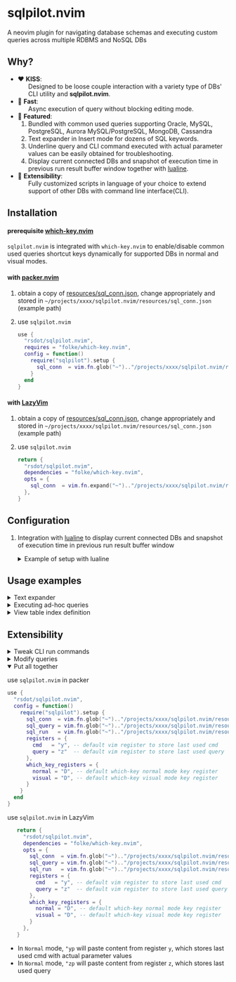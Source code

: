 # sqlpilot.nvim

A neovim plugin for navigating database schemas and executing custom queries across multiple RDBMS and NoSQL DBs

## Why?

- ❤️ **KISS**:
  <ol>Designed to be loose couple interaction with a variety type of DBs' CLI utility and <b>sqlpilot.nvim</b>.</ol>
- 🚀 **Fast**:
  <ol>Async execution of query without blocking editing mode.</ol>
- 🌟 **Featured**:
  <ol>
  <li>Bundled with common used queries supporting Oracle, MySQL, PostgreSQL, Aurora MySQL/PostgreSQL, MongoDB, Cassandra</li>
  <li>Text expander in Insert mode for dozens of SQL keywords.</li>
  <li>Underline query and CLI command executed with actual parameter values can be easily obtained for troubleshooting.</li>
  <li>Display current connected DBs and snapshot of execution time in previous run result buffer window together with <a href="https://github.com/nvim-lualine/lualine.nvim">lualine</a>.</li>
  </ol>
- 💎 **Extensibility**:
  <ol>Fully customized scripts in language of your choice to extend support of other DBs with command line interface(CLI).</ol>

## Installation

#### prerequisite [which-key.nvim](https://github.com/folke/which-key.nvim)

`sqlpilot.nvim` is integrated with `which-key.nvim` to enable/disable common used queries shortcut keys dynamically for supported DBs in normal and visual modes.

#### with [packer.nvim](https://github.com/wbthomason/packer.nvim)

1. obtain a copy of [resources/sql_conn.json](resources/sql_conn.json), change appropriately and stored in `~/projects/xxxx/sqlpilot.nvim/resources/sql_conn.json` (example path)

2. use `sqlpilot.nvim`

   ```lua
   use {
     "rsdot/sqlpilot.nvim",
     requires = "folke/which-key.nvim",
     config = function()
       require("sqlpilot").setup {
         sql_conn  = vim.fn.glob("~").."/projects/xxxx/sqlpilot.nvim/resources/sql_conn.json", -- required
       }
     end
   }
   ```

#### with [LazyVim](https://github.com/LazyVim/LazyVim)

1. obtain a copy of [resources/sql_conn.json](resources/sql_conn.json), change appropriately and stored in `~/projects/xxxx/sqlpilot.nvim/resources/sql_conn.json` (example path)

2. use `sqlpilot.nvim`

   ```lua
   return {
     "rsdot/sqlpilot.nvim",
     dependencies = "folke/which-key.nvim",
     opts = {
       sql_conn  = vim.fn.expand("~").."/projects/xxxx/sqlpilot.nvim/resources/sql_conn.json", -- required
     },
   }
   ```

## Configuration

1. Integration with [lualine](https://github.com/nvim-lualine/lualine.nvim) to display current connected DBs and snapshot of execution time in previous run result buffer window

   <details><summary>Example of setup with lualine</summary>

   ```lua
   local sqlpilot = require("sqlpilot")

   local function db_conn_string()
     if sqlpilot.sqlpilot_dict_command_param.alias ~= nil and
       sqlpilot.sqlpilot_dict_command_param.dbname ~= nil then
       local dbmstype = sqlpilot.sqlpilot_dict_command_param.dbms
       local dbmsicon = ''
       if dbmstype == 'mssql' then
         dbmsicon = ''
       elseif dbmstype == 'mysql' then
         dbmsicon = ''
       elseif dbmstype == 'postgresql' then
         dbmsicon = ''
       elseif dbmstype == 'cassandra' then
         dbmsicon = ''
       elseif dbmstype == 'mongodb' then
         dbmsicon = ''
       elseif dbmstype == 'oracle' then
         dbmsicon = ''
       end

       return '⟛ ' .. dbmsicon .. sqlpilot.sqlpilot_dict_command_param.alias .. '.' .. sqlpilot.sqlpilot_dict_command_param.dbname
     else
   	return "󰆼"
     end
   end

   local dbconn_prod = {
     'dbconn_prod',
     cons_enabled = true,
     icon = '󰆼',
     fmt = db_conn_string,
     color = {fg = '#a14f6d', gui='italic,bold'},
     cond = function()
       return sqlpilot.sqlpilot_dict_command_param.alias ~= nil and sqlpilot.sqlpilot_dict_command_param.isprod == 1
     end,
   }

   local dbconn_nonprod = {
     'dbconn_nonprod',
     cons_enabled = true,
     icon = '󰆼',
     fmt = db_conn_string,
     color = {fg = '#63c259', gui='italic'},
     cond = function()
       return sqlpilot.sqlpilot_dict_command_param.alias ~= nil and sqlpilot.sqlpilot_dict_command_param.isprod == 0
     end,
   }

   local dbresult = {
     'dbresult',
     fmt = function()
       return vim.b.sqlpilot_display_result ~= nil and vim.b.sqlpilot_display_result or ''
     end,
     color = {fg = '#5f5f87'},
   }

   require("lualine").setup({
     ...
     sections = {
       ...
       lualine_c = { dbresult },
       lualine_x = { dbconn_prod, dbconn_nonprod },
       ...
     },
     inactive_sections = {
       ...
       lualine_c = { dbresult },
       lualine_x = {},
       ...
     },
     ...
   })
   ```

   </details>

## Usage examples

<details><summary>Text expander</summary>

In `Insert` mode

| type | substituted with |
| ---- | ---------------- |
| `;s` | `SELECT `        |
| `;f` | `FROM `          |
| `;w` | `WHERE `         |
| `;c` | `COUNT(1) `      |
| `;o` | `ORDER BY `      |
| `;l` | `LIMIT 1 `       |
| `;g` | `GROUP BY `      |
| `;h` | `HAVING `        |
| `;i` | `INSERT INTO `   |
| `;v` | `VALUES(`        |
| `;i` | `INNER JOIN `    |
| `;u` | `UPDATE `        |
| `;N` | `IS NOT NULL`    |
| `;U` | `IS NULL`        |
| `;b` | `BEGIN`          |
| `;e` | `END`            |

</details>

<details><summary>Executing ad-hoc queries</summary>

`<space>f;` to setup DB connection, in `Visual Line` mode, select lines, then `<space>ff` to run query **async**. Result would show up in the buffer window once they are ready, not blocking current editing

**mysql** example

```sql
SELECT now();
SELECT SLEEP(10);
SELECT now();
```

</details>

<details><summary>View table index definition</summary>

In `Normal` mode, move cursor on top of a table name, then `<space>f4` to view index defintion of the table under the cursor

</details>

## Extensibility

<details><summary>Tweak CLI run commands</summary>

obtain a copy of [resources/sql_run.json](resources/sql_run.json), change appropriately and stored in `~/projects/xxxx/sqlpilot.nvim/resources/sql_conn.json` (example path)

for each dbms, program/scripts (with full path and excutable) referenced by following commands attributes can be tweaked.

postgresql as example

```json
  ...
  "postgresql": {
    "sql_csv": {
      "command": "PGCONNECT_TIMEOUT=3 PGPASSWORD='{password}' psql -P pager=off -v ON_ERROR_STOP=1 -h {dbserver} -U {loginname} -p {port} -d {dbname} -f {infile} > {outfile} 2>&1",
      "header": [
        "COPY",
        "("
      ],
      "footer": [
        ")",
        "TO STDOUT",
        "WITH CSV HEADER"
      ]
    },
    "sql_cli": {
      "command": "PGCONNECT_TIMEOUT=3 PGPASSWORD='{password}' psql -P pager=off -v ON_ERROR_STOP=1 -h {dbserver} -U {loginname} -p {port} -d {dbname} -f {infile} > {outfile} 2>&1"
    },
    "sql_ddl": {
      "command": "{scriptpath}/ddl_postgresql.sh -h {dbserver} -p {port} -U {loginname} -P '{password}' -d {dbname} -o {objectname} > {objectfile} 2>&1"
    }
  },
  ...
```

</details>

<details><summary>Modify queries</summary>

obtain a copy of [resources/sql_query.json](resources/sql_query.json), change appropriately and stored in `~/projects/xxxx/sqlpilot.nvim/resources/sql_query.json` (example path)

</details>

<details open><summary>Put all together</summary>

use `sqlpilot.nvim` in packer

```lua
use {
  "rsdot/sqlpilot.nvim",
  config = function()
    require("sqlpilot").setup {
      sql_conn  = vim.fn.glob("~").."/projects/xxxx/sqlpilot.nvim/resources/sql_conn.json",  -- required
      sql_query = vim.fn.glob("~").."/projects/xxxx/sqlpilot.nvim/resources/sql_query.json", -- overwrite default
      sql_run   = vim.fn.glob("~").."/projects/xxxx/sqlpilot.nvim/resources/sql_run.json",   -- overwrite default
      registers = {
        cmd   = "y", -- default vim register to store last used cmd                          -- change to other register if needed
        query = "z"  -- default vim register to store last used query                        -- change to other register if needed
      },
      which_key_registers = {
        normal = "D", -- default which-key normal mode key register                          -- change to avoid conflicting with existing
        visual = "D", -- default which-key visual mode key register                          -- change to avoid conflicting with existing
      }
    }
  end
}
```

use `sqlpilot.nvim` in LazyVim

```lua
   return {
     "rsdot/sqlpilot.nvim",
     dependencies = "folke/which-key.nvim",
     opts = {
       sql_conn  = vim.fn.glob("~").."/projects/xxxx/sqlpilot.nvim/resources/sql_conn.json", -- required
       sql_query = vim.fn.glob("~").."/projects/xxxx/sqlpilot.nvim/resources/sql_query.json", -- overwrite default
       sql_run   = vim.fn.glob("~").."/projects/xxxx/sqlpilot.nvim/resources/sql_run.json",   -- overwrite default
       registers = {
         cmd   = "y", -- default vim register to store last used cmd                          -- change to other register if needed
         query = "z"  -- default vim register to store last used query                        -- change to other register if needed
       },
       which_key_registers = {
         normal = "D", -- default which-key normal mode key register                          -- change to avoid conflicting with existing
         visual = "D", -- default which-key visual mode key register                          -- change to avoid conflicting with existing
       }
     },
   }
```

- In `Normal` mode, `"yp` will paste content from register `y`, which stores last used cmd with actual parameter values
- In `Normal` mode, `"zp` will paste content from register `z`, which stores last used query

</details>
